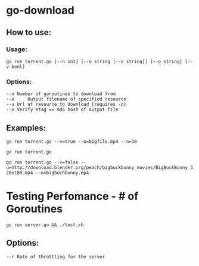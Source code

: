 # go-download
## How to use:
### Usage:

`go run torrent.go [--n int] [--u string [--o string]] [--o string] [--v bool]`

### Options:

	--n	Number of goroutines to download from
	--o 	Output filename of specified resource
	--u	Url of resource to download [requires -o]
	--v	Verify etag == md5 hash of output file

## Examples:
`go run torrent.go --v=true --o=bigfile.mp4 --n=10`

`go run torrent.go`

`go run torrent.go --v=false --u=http://download.blender.org/peach/bigbuckbunny_movies/BigBuckBunny_320x180.mp4 --o=bigbuchbunny.mp4`

# Testing Perfomance - # of Goroutines

`go run server.go && ./test.sh`

## Options:

	--r Rate of throttling for the server
